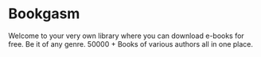 # Bookgasm
Welcome to your very own library where you can download e-books for free. Be it of any genre. 50000 + Books of various authors all in one place. 

